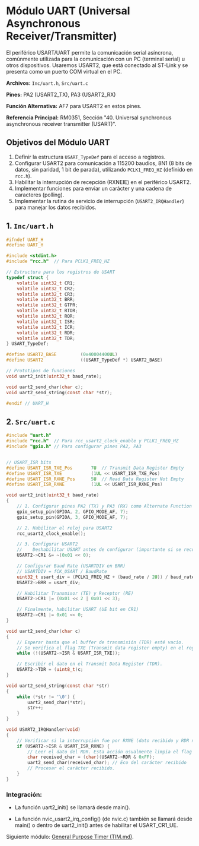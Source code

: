 # Módulo UART (Universal Asynchronous Receiver/Transmitter)

El periférico USART/UART permite la comunicación serial asíncrona, comúnmente utilizada para la comunicación con un PC (terminal serial) u otros dispositivos. Usaremos USART2, que está conectado al ST-Link y se presenta como un puerto COM virtual en el PC.

**Archivos:** `Inc/uart.h`, `Src/uart.c`

**Pines:** PA2 (USART2_TX), PA3 (USART2_RX)

**Función Alternativa:** AF7 para USART2 en estos pines.

**Referencia Principal:** RM0351, Sección "40. Universal synchronous asynchronous receiver transmitter (USART)".

## Objetivos del Módulo UART
1.  Definir la estructura `USART_TypeDef` para el acceso a registros.
2.  Configurar USART2 para comunicación a 115200 baudios, 8N1 (8 bits de datos, sin paridad, 1 bit de parada), utilizando `PCLK1_FREQ_HZ` (definido en `rcc.h`).
3.  Habilitar la interrupción de recepción (RXNEIE) en el periférico USART2.
4.  Implementar funciones para enviar un carácter y una cadena de caracteres (polling).
5.  Implementar la rutina de servicio de interrupción (`USART2_IRQHandler`) para manejar los datos recibidos.

## 1. `Inc/uart.h`

```c
#ifndef UART_H
#define UART_H

#include <stdint.h>
#include "rcc.h"  // Para PCLK1_FREQ_HZ

// Estructura para los registros de USART
typedef struct {
    volatile uint32_t CR1;
    volatile uint32_t CR2;
    volatile uint32_t CR3;
    volatile uint32_t BRR;
    volatile uint32_t GTPR;
    volatile uint32_t RTOR;
    volatile uint32_t RQR;
    volatile uint32_t ISR;
    volatile uint32_t ICR;
    volatile uint32_t RDR;
    volatile uint32_t TDR;
} USART_TypeDef;

#define USART2_BASE         (0x40004400UL)
#define USART2              ((USART_TypeDef *) USART2_BASE)

// Prototipos de funciones
void uart2_init(uint32_t baud_rate);

void uart2_send_char(char c);
void uart2_send_string(const char *str);

#endif // UART_H

```

## 2. `Src/uart.c`

```c
#include "uart.h"
#include "rcc.h"  // Para rcc_usart2_clock_enable y PCLK1_FREQ_HZ
#include "gpio.h" // Para configurar pines PA2, PA3


// USART_ISR bits
#define USART_ISR_TXE_Pos       7U  // Transmit Data Register Empty
#define USART_ISR_TXE           (1UL << USART_ISR_TXE_Pos)
#define USART_ISR_RXNE_Pos      5U  // Read Data Register Not Empty
#define USART_ISR_RXNE          (1UL << USART_ISR_RXNE_Pos)

void uart2_init(uint32_t baud_rate)
{
    // 1. Configurar pines PA2 (TX) y PA3 (RX) como Alternate Function (AF7)
    gpio_setup_pin(GPIOA, 2, GPIO_MODE_AF, 7);
    gpio_setup_pin(GPIOA, 3, GPIO_MODE_AF, 7);

    // 2. Habilitar el reloj para USART2
    rcc_usart2_clock_enable();

    // 3. Configurar USART2
    //    Deshabilitar USART antes de configurar (importante si se reconfigura)
    USART2->CR1 &= ~(0x01 << 0);

    // Configurar Baud Rate (USARTDIV en BRR)
    // USARTDIV = fCK_USART / BaudRate
    uint32_t usart_div = (PCLK1_FREQ_HZ + (baud_rate / 2U)) / baud_rate; // Con redondeo
    USART2->BRR = usart_div;

    // Habilitar Transmisor (TE) y Receptor (RE)
    USART2->CR1 |= (0x01 << 2 | 0x01 << 3);

    // Finalmente, habilitar USART (UE bit en CR1)
    USART2->CR1 |= 0x01 << 0;
}

void uart2_send_char(char c)
{
    // Esperar hasta que el buffer de transmisión (TDR) esté vacío.
    // Se verifica el flag TXE (Transmit data register empty) en el registro ISR.
    while (!(USART2->ISR & USART_ISR_TXE));

    // Escribir el dato en el Transmit Data Register (TDR).
    USART2->TDR = (uint8_t)c;
}

void uart2_send_string(const char *str)
{
    while (*str != '\0') {
        uart2_send_char(*str);
        str++;
    }
}

void USART2_IRQHandler(void)
{
    // Verificar si la interrupción fue por RXNE (dato recibido y RDR no vacío)
    if (USART2->ISR & USART_ISR_RXNE) {
        // Leer el dato del RDR. Esta acción usualmente limpia el flag RXNE.
        char received_char = (char)(USART2->RDR & 0xFF);
        uart2_send_char(received_char); // Eco del carácter recibido 
        // Procesar el carácter recibido.
    }
}

```

### Integración:

* La función uart2_init() se llamará desde main().

* La función nvic_usart2_irq_config() (de nvic.c) también se llamará desde main() o dentro de uart2_init() antes de habilitar el USART_CR1_UE.

Siguiente módulo: [General Purpose Timer (TIM.md)](TIM.md).